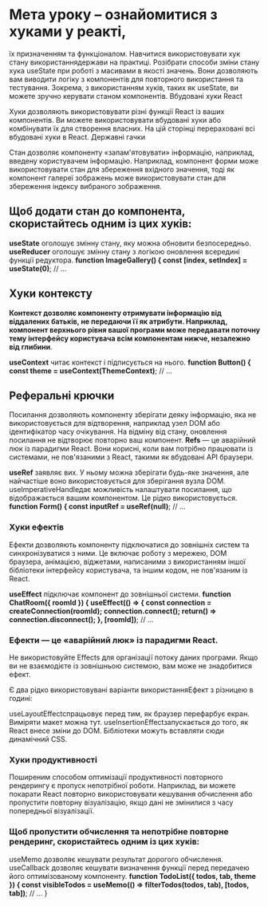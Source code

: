 # Мета уроку – ознайомитися з хуками у реакті, 
їх призначенням та функціоналом. Навчитися використовувати хук стану використаннядержави на практиці. Розібрати способи зміни стану хука useState при роботі з масивами в якості значень. Вони дозволяють вам виводити логіку з компонентів для повторного використання та тестування. Зокрема, з використанням хуків, таких як useState, ви можете зручно керувати станом компонентів. Вбудовані хуки React

Хуки дозволяють використовувати різні функції React із ваших компонентів. Ви можете використовувати вбудовані хуки або комбінувати їх для створення власних. На цій сторінці перераховані всі вбудовані хуки в React. Державні гачки

Стан дозволяє компоненту «запам'ятовувати» інформацію, наприклад, введену користувачем інформацію. Наприклад, компонент форми може використовувати стан для збереження вхідного значення, тоді як компонент галереї зображень може використовувати стан для збереження індексу вибраного зображення.

## Щоб додати стан до компонента, скористайтесь одним із цих хуків:

**useState** оголошує змінну стану, яку можна обновити безпосередньо. 
**useReducer** оголошує змінну стану з логікою оновлення всередині функції редуктора. 
**function ImageGallery() { const [index, setIndex] = useState(0)**; 
// ... 
## Хуки контексту 
**Контекст дозволяє компоненту отримувати інформацію від віддалених батьків, не передаючи її як атрибути. Наприклад, компонент верхнього рівня вашої програми може передавати поточну тему інтерфейсу користувача всім компонентам нижче, незалежно від глибини**.

**useContext** читає контекст і підписується на нього. 
**function Button() { const theme = useContext(ThemeContext)**; 
// ... 
## Реферальні крючки 
Посилання дозволяють компоненту зберігати деяку інформацію, яка не використовується для відтворення, наприклад узел DOM або ідентифікатор часу очікування. На відміну від стану, оновлення посилання не відтворює повторно ваш компонент. 
**Refs** — це аварійний люк із парадигми React. Вони корисні, коли вам потрібно працювати із системами, не пов'язаними з React, такими як вбудовані API браузери.

**useRef** заявляє вих. У ньому можна зберігати будь-яке значення, але найчастіше воно використовується для зберігання вузла DOM.
useImperativeHandleдає можливість налаштувати посилання, що відображається вашим компонентом. Це рідко використовується.
**function Form() {
 const inputRef = useRef(null)**;
 // ...
 ### Хуки ефектів
 Ефекти дозволяють компоненту підключатися до зовнішніх систем та синхронізуватися з ними. Це включає роботу з мережею, DOM браузера, анімацією, віджетами, написаними з використанням іншої бібліотеки інтерфейсу користувача, та іншим кодом, не пов'язаним із React.

 **useEffect** підключає компонент до зовнішньої системи.
 **function ChatRoom({ roomId }) {
 useEffect(() => {
 const connection = createConnection(roomId);
 connection.connect();
 return() => connection.disconnect();
 }, [roomId])**;
 // ...
 ### Ефекти — це «аварійний люк» із парадигми React. 
 Не використовуйте Effects для організації потоку даних програми. Якщо ви не взаємодієте із зовнішньою системою, вам може не знадобитися ефект.

 Є два рідко використовувані варіанти використанняЕфект з різницею в годині:

 useLayoutEffectспрацьовує перед тим, як браузер перефарбує екран. Виміряти макет можна тут.
 useInsertionEffectзапускається до того, як React внесе зміни до DOM. Бібліотеки можуть вставляти сюди динамічний CSS.
 ### Хуки продуктивності
 Поширеним способом оптимізації продуктивності повторного рендерингу є пропуск непотрібної роботи. Наприклад, ви можете покарати React повторно використовувати кешування обчислення або пропустити повторну візуалізацію, якщо дані не змінилися з часу попередньої візуалізації.

 ### Щоб пропустити обчислення та непотрібне повторне рендеринг, скористайтесь одним із цих хуків:

 useMemo дозволяє кешувати результат дорогого обчислення.
 useCallback дозволяє кешувати визначення функції перед передачею його оптимізованому компоненту.
 **function TodoList({ todos, tab, theme }) {
 const visibleTodos = useMemo(() => filterTodos(todos, tab), [todos, tab])**;
 // ...
 }
